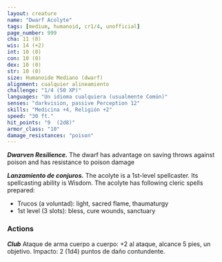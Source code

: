 ```yaml
---
layout: creature
name: "Dwarf Acolyte"
tags: [medium, humanoid, cr1/4, unofficial]
page_number: 999
cha: 11 (0)
wis: 14 (+2)
int: 10 (0)
con: 10 (0)
dex: 10 (0)
str: 10 (0)
size: Humanoide Mediano (dwarf)
alignment: cualquier alineamiento
challenge: "1/4 (50 XP)"
languages: "Un idioma cualquiera (usualmente Común)"
senses: "darkvision, passive Perception 12"
skills: "Medicina +4, Religión +2"
speed: "30 ft."
hit_points: "9  (2d8)"
armor_class: "10"
damage_resistances: "poison"
---
```


***Dwarven Resilience.*** The dwarf has advantage on saving throws against poison and has resistance to poison damage

***Lanzamiento de conjuros.*** The acolyte is a 1st-level spellcaster. Its spellcasting ability is Wisdom. The acolyte has following cleric spells prepared:
* Trucos (a voluntad): light, sacred flame, thaumaturgy
* 1st level (3 slots): bless, cure wounds, sanctuary

### Actions

***Club*** Ataque de arma cuerpo a cuerpo: +2 al ataque, alcance 5 pies, un objetivo. Impacto: 2 (1d4) puntos de daño contundente.